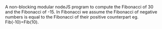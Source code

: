 A non-blocking modular nodeJS program to compute the Fibonacci of 30 and the Fibonacci of -15.  In Fibonacci we assume the Fibonacci of negative numbers is equal to the Fibonacci of their positive counterpart eg. Fib(-10)=Fib(10).

